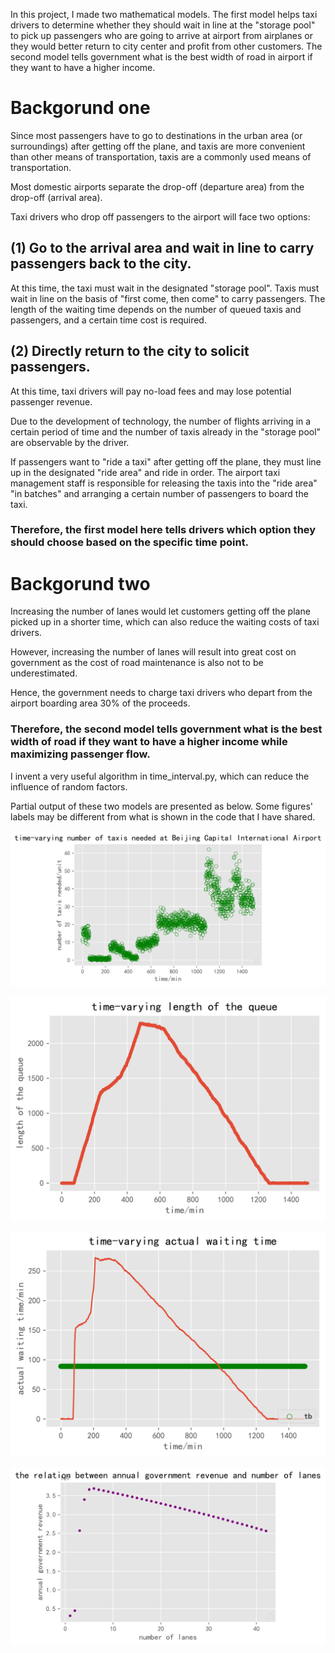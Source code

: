 In this project, I made two mathematical models. The first model helps taxi drivers to determine whether they should wait in line at the "storage pool" to pick up  passengers who are going to arrive at airport from airplanes or they would better return to city center and profit from other customers. The second model tells government what is the best width of road in airport if they want to have a higher income.

# Backgorund one
Since most passengers have to go to destinations in the urban area (or surroundings) after getting off the plane, and taxis are more convenient than other means of transportation, taxis are a commonly used means of transportation.

Most domestic airports separate the drop-off (departure area) from the drop-off (arrival area).

Taxi drivers who drop off passengers to the airport will face two options: 

## (1) Go to the arrival area and wait in line to carry passengers back to the city.

At this time, the taxi must wait in the designated "storage pool". Taxis must wait in line on the basis of "first come, then come" to carry passengers. The length of the waiting time depends on the number of queued taxis and passengers, and a certain time cost is required.

## (2) Directly return to the city to solicit passengers. 

At this time, taxi drivers will pay no-load fees and may lose potential passenger revenue.

Due to the development of technology, the number of flights arriving in a certain period of time and the number of taxis already in the "storage pool" are observable by the driver.

If passengers want to "ride a taxi" after getting off the plane, they must line up in the designated "ride area" and ride in order. The airport taxi management staff is responsible for releasing the taxis into the "ride area" "in batches" and arranging a certain number of passengers to board the taxi.

### Therefore, the first model here tells drivers which option they should choose based on the specific time point.


# Backgorund two

Increasing the number of lanes would let customers getting off the plane picked up in a shorter time, which can also reduce the waiting costs of taxi drivers. 

However, increasing the number of lanes will result into great cost on government as the cost of road maintenance is also not to be underestimated. 

Hence, the government needs to charge taxi drivers who depart from the airport boarding area 30% of the proceeds.

### Therefore, the second model tells government what is the best width of road if they want to have a higher income while maximizing passenger flow.

I invent a very useful algorithm in time_interval.py, which can reduce the influence of random factors.

Partial output of these two models are presented as below. Some figures' labels may be different from what is shown in the code that I have shared.

![image](https://github.com/ZhaohuaFang/Best-decision-for-taxi-driver-and-best-number-of-lanes-in-airport/blob/master/time-varying%20number%20of%20taxis%20needed%20at%20Beijing%20Capital%20International%20Airport.png)

![image](https://github.com/ZhaohuaFang/Best-decision-for-taxi-driver-and-best-number-of-lanes-in-airport/blob/master/time-varying%20length%20of%20the%20queue.png)

![image](https://github.com/ZhaohuaFang/Best-decision-for-taxi-driver-and-best-number-of-lanes-in-airport/blob/master/time-varying%20actual%20waiting%20time.png)

![image](https://github.com/ZhaohuaFang/Best-decision-for-taxi-driver-and-best-number-of-lanes-in-airport/blob/master/the%20relation%20between%20annual%20government%20revenue%20and%20number%20of%20lanes.png)


